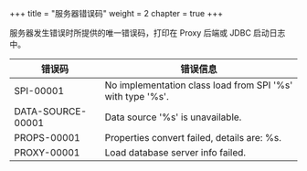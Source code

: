 +++
title = "服务器错误码"
weight = 2
chapter = true
+++

服务器发生错误时所提供的唯一错误码，打印在 Proxy 后端或 JDBC 启动日志中。

| 错误码               | 错误信息                                                       |
|-------------------|------------------------------------------------------------|
| SPI-00001         | No implementation class load from SPI '%s' with type '%s'. |
| DATA-SOURCE-00001 | Data source '%s' is unavailable.                           |
| PROPS-00001       | Properties convert failed, details are: %s.                |
| PROXY-00001       | Load database server info failed.                          |
